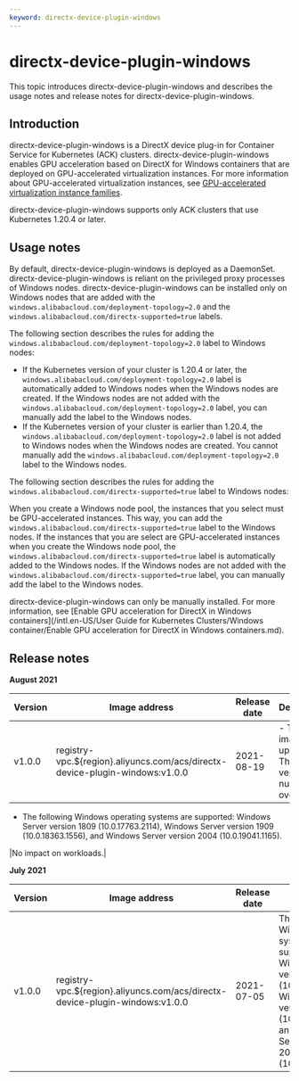 ```yaml
---
keyword: directx-device-plugin-windows
---
```


# directx-device-plugin-windows

This topic introduces directx-device-plugin-windows and describes the usage notes and release notes for directx-device-plugin-windows.

## Introduction

directx-device-plugin-windows is a DirectX device plug-in for Container Service for Kubernetes \(ACK\) clusters. directx-device-plugin-windows enables GPU acceleration based on DirectX for Windows containers that are deployed on GPU-accelerated virtualization instances. For more information about GPU-accelerated virtualization instances, see [GPU-accelerated virtualization instance families]().

directx-device-plugin-windows supports only ACK clusters that use Kubernetes 1.20.4 or later.

## Usage notes

By default, directx-device-plugin-windows is deployed as a DaemonSet. directx-device-plugin-windows is reliant on the privileged proxy processes of Windows nodes. directx-device-plugin-windows can be installed only on Windows nodes that are added with the `windows.alibabacloud.com/deployment-topology=2.0` and the `windows.alibabacloud.com/directx-supported=true` labels.

The following section describes the rules for adding the `windows.alibabacloud.com/deployment-topology=2.0` label to Windows nodes:

-   If the Kubernetes version of your cluster is 1.20.4 or later, the `windows.alibabacloud.com/deployment-topology=2.0` label is automatically added to Windows nodes when the Windows nodes are created. If the Windows nodes are not added with the `windows.alibabacloud.com/deployment-topology=2.0` label, you can manually add the label to the Windows nodes.
-   If the Kubernetes version of your cluster is earlier than 1.20.4, the `windows.alibabacloud.com/deployment-topology=2.0` label is not added to Windows nodes when the Windows nodes are created. You cannot manually add the `windows.alibabacloud.com/deployment-topology=2.0` label to the Windows nodes.

The following section describes the rules for adding the `windows.alibabacloud.com/directx-supported=true` label to Windows nodes:

When you create a Windows node pool, the instances that you select must be GPU-accelerated instances. This way, you can add the `windows.alibabacloud.com/directx-supported=true` label to the Windows nodes. If the instances that you are select are GPU-accelerated instances when you create the Windows node pool, the `windows.alibabacloud.com/directx-supported=true` label is automatically added to the Windows nodes. If the Windows nodes are not added with the `windows.alibabacloud.com/directx-supported=true` label, you can manually add the label to the Windows nodes.

directx-device-plugin-windows can only be manually installed. For more information, see [Enable GPU acceleration for DirectX in Windows containers](/intl.en-US/User Guide for Kubernetes Clusters/Windows container/Enable GPU acceleration for DirectX in Windows containers.md).

## Release notes

**August 2021**

|Version|Image address|Release date|Description|Impact|
|-------|-------------|------------|-----------|------|
|v1.0.0|registry-vpc.$\{region\}.aliyuncs.com/acs/directx-device-plugin-windows:v1.0.0|2021-08-19|-   The base images are updated. The original version number is overwritten.
-   The following Windows operating systems are supported: Windows Server version 1809 \(10.0.17763.2114\), Windows Server version 1909 \(10.0.18363.1556\), and Windows Server version 2004 \(10.0.19041.1165\).

|No impact on workloads.|

**July 2021**

|Version|Image address|Release date|Description|Impact|
|-------|-------------|------------|-----------|------|
|v1.0.0|registry-vpc.$\{region\}.aliyuncs.com/acs/directx-device-plugin-windows:v1.0.0|2021-07-05|The following Windows operating systems are supported: Windows Server version 1809 \(10.0.17763.1999\), Windows Server version 1909 \(10.0.18363.1556\), and Windows Server version 2004 \(10.0.19041.1052\).|No impact on workloads.|

